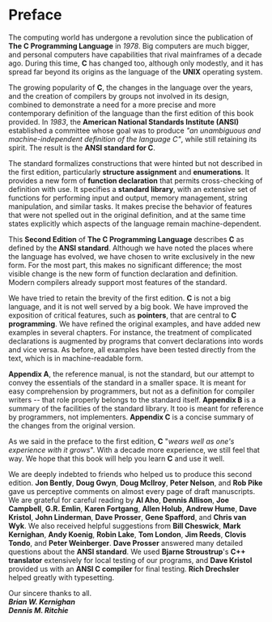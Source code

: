 # **Preface**

The computing world has undergone a revolution since the publication of **The C Programming Language** in *1978*. Big computers are much bigger, and personal computers have capabilities that rival mainframes of a decade ago. During this time, **C** has changed too, although only modestly, and it has spread far beyond its origins as the language of the **UNIX** operating system.

The growing popularity of **C**, the changes in the language over the years, and the creation of compilers by groups not involved in its design, combined to demonstrate a need for a more precise and more contemporary definition of the language than the first edition of this book provided. In *1983*, the **American National Standards Institute (ANSI)** established a committee whose goal was to produce *"an unambiguous and machine-independent definition of the language C"*, while still retaining its spirit. The result is the **ANSI standard for C**.

The standard formalizes constructions that were hinted but not described in the first edition, particularly **structure assignment** and **enumerations**. It provides a new form of **function declaration** that permits cross-checking of definition with use. It specifies a **standard library**, with an extensive set of functions for performing input and output, memory management, string manipulation, and similar tasks. It makes precise the behavior of features that were not spelled out in the original definition, and at the same time states explicitly which aspects of the language remain machine-dependent.

This **Second Edition** of **The C Programming Language** describes **C** as defined by the **ANSI standard**. Although we have noted the places where the language has evolved, we have chosen to write exclusively in the new form. For the most part, this makes no significant difference; the most visible change is the new form of function declaration and definition. Modern compilers already support most features of the standard.

We have tried to retain the brevity of the first edition. **C** is not a big language, and it is not well served by a big book. We have improved the exposition of critical features, such as **pointers**, that are central to **C programming**. We have refined the original examples, and have added new examples in several chapters. For instance, the treatment of complicated declarations is augmented by programs that convert declarations into words and vice versa. As before, all examples have been tested directly from the text, which is in machine-readable form.

**Appendix A**, the reference manual, is not the standard, but our attempt to convey the essentials of the standard in a smaller space. It is meant for easy comprehension by programmers, but not as a definition for compiler writers -- that role properly belongs to the standard itself. **Appendix B** is a summary of the facilities of the standard library. It too is meant for reference by programmers, not implementers. **Appendix C** is a concise summary of the changes from the original version.

As we said in the preface to the first edition, **C** "*wears well as one's experience with it grows*". With a decade more experience, we still feel that way. We hope that this book will help you learn **C** and use it well.

We are deeply indebted to friends who helped us to produce this second edition. **Jon Bently**, **Doug Gwyn**, **Doug McIlroy**, **Peter Nelson**, and **Rob Pike** gave us perceptive comments on almost every page of draft manuscripts. We are grateful for careful reading by **Al Aho**, **Dennis Allison**, **Joe Campbell**, **G.R. Emlin**, **Karen Fortgang**, **Allen Holub**, **Andrew Hume**, **Dave Kristol**, **John Linderman**, **Dave Prosser**, **Gene Spafford**, and **Chris van Wyk**. We also received helpful suggestions from **Bill Cheswick**, **Mark Kernighan**, **Andy Koenig**, **Robin Lake**, **Tom London**, **Jim Reeds**, **Clovis Tondo**, and **Peter Weinberger**. **Dave Prosser** answered many detailed questions about the **ANSI standard**. We used **Bjarne Stroustrup**'s **C++ translator** extensively for local testing of our programs, and **Dave Kristol** provided us with an **ANSI C compiler** for final testing. **Rich Drechsler** helped greatly with typesetting.

Our sincere thanks to all. <br>
***Brian W. Kernighan*** <br>
***Dennis M. Ritchie***
